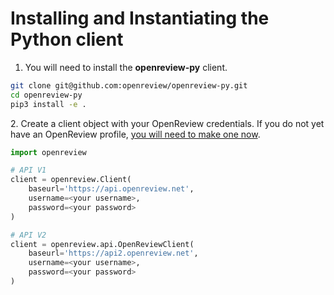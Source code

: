 # Installing and Instantiating the Python client

1. You will need to install the **openreview-py** client.&#x20;

```bash
git clone git@github.com:openreview/openreview-py.git
cd openreview-py
pip3 install -e .
```

2\. Create a client object with your OpenReview credentials. If you do not yet have an OpenReview profile, [you will need to make one now](../creating-an-openreview-profile/signing-up-for-openreview.md).&#x20;

```python
import openreview

# API V1
client = openreview.Client(
    baseurl='https://api.openreview.net',
    username=<your username>,
    password=<your password>
)

# API V2
client = openreview.api.OpenReviewClient(
    baseurl='https://api2.openreview.net',
    username=<your username>,
    password=<your password>
)
```
